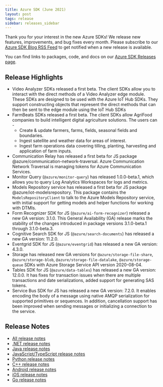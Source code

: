 ```yaml
---
title: Azure SDK (June 2021)
layout: post
tags: release
sidebar: releases_sidebar
---
```


Thank you for your interest in the new Azure SDKs! We release new features, improvements, and bug fixes every month. Please subscribe to our [Azure SDK Blog RSS Feed](https://devblogs.microsoft.com/azure-sdk/feed) to get notified when a new release is available.

You can find links to packages, code, and docs on our [Azure SDK Releases page](https://aka.ms/azsdk/releases).

## Release Highlights

- Video Analyzer SDKs released a first beta. The client SDKs allow you to interact with the direct methods of a Video Analyzer edge module. These SDKs are designed to be used with the Azure IoT Hub SDKs. They support constructing objects that represent the direct methods that can then be sent to the edge module using the IoT Hub SDKs
- FarmBeats SDKs released a first beta. The client SDKs allow AgriFood companies to build intelligent digital agriculture solutions. The users can -
  - Create & update farmers, farms, fields, seasonal fields and boundaries.
  - Ingest satellite and weather data for areas of interest.
  - Ingest farm operations data covering tilling, planting, harvesting and application of farm inputs.
- Communication Relay has released a first beta for JS package @azure/communication-network-traversal. Azure Communication Network Traversal is managing tokens for Azure Communication Services.
- Monitor Query (`@azure/monitor-query`) has released 1.0.0-beta.1, which allows you to query Log Analytics Workspaces for logs and metrics.
- Models Repository service has released a first beta for JS package @azure/iot-modelsrepository. This package contains the `ModelsRepositoryClient` to talk to the Azure Models Repository service, with initial support for getting models and helper functions for working with DTMIs.
- Form Recognizer SDK for JS (`@azure/ai-form-recognizer`) released a new GA version: 3.1.0. This General Availability (GA) release marks the stability of the changes introduced in package versions 3.1.0-beta.1 through 3.1.0-beta.3.
- Cognitive Search SDK for JS (`@azure/search-documents`) has released a new GA version: 11.2.0.
- Eventgrid SDK for JS (`@azure/eventgrid`) has released a new GA version: 4.3.0.
- Storage has released new GA versions for `@azure/storage-file-share`, `@azure/storage-blob`, `@azure/storage-file-datalake`, `@azure/storage-queue` SDKs with Azure Storage Service API version 2020-08-04.
- Tables SDK for JS (`@azure/data-tables`) has released a new GA version: 12.0.0. It has fixes for transaction issues when there are multiple transactions and date serializations, added support for generating SAS tokens.
- Service Bus SDK for JS has released a new GA version: 7.2.0. It enables encoding the body of a message using native AMQP serialization for supported primitives or sequences. In addition, cancellation support has been improved when sending messages or initializing a connection to the service.

## Release Notes

* [All release notes](index.md)
* [.NET release notes](dotnet.md)
* [Java release notes](java.md)
* [JavaScript/TypeScript release notes](js.md)
* [Python release notes](python.md)
* [C++ release notes](cpp.md)
* [Android release notes](android.md)
* [iOS release notes](ios.md)
* [Go release notes](go.md)
